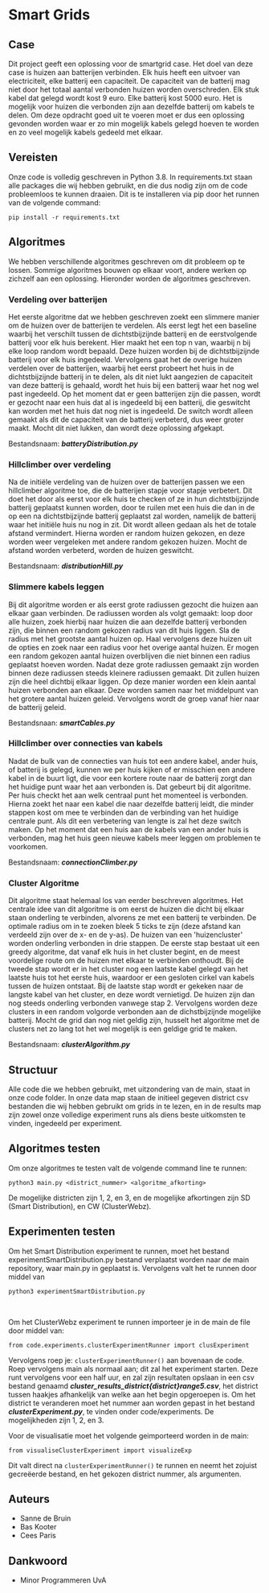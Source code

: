 # Smart Grids

## Case
Dit project geeft een oplossing voor de smartgrid case. Het doel van deze case is huizen aan batterijen verbinden. Elk huis heeft een uitvoer van electriciteit, elke batterij een capaciteit. De capaciteit van de batterij mag niet door het totaal aantal verbonden huizen worden overschreden. Elk stuk kabel dat gelegd wordt kost 9 euro. Elke batterij kost 5000 euro. Het is mogelijk voor huizen die verbonden zijn aan dezelfde batterij om kabels te delen. Om deze opdracht goed uit te voeren moet er dus een oplossing gevonden worden waar er zo min mogelijk kabels gelegd hoeven te worden en zo veel mogelijk kabels gedeeld met elkaar.

## Vereisten
Onze code is volledig geschreven in Python 3.8. In requirements.txt staan alle packages die wij hebben gebruikt, en die dus nodig zijn om de code probleemloos te kunnen draaien. Dit is te installeren via pip door het runnen van de volgende command:

```
pip install -r requirements.txt
```
 
## Algoritmes
We hebben verschillende algoritmes geschreven om dit probleem op te lossen. Sommige algoritmes bouwen op elkaar voort, andere werken op zichzelf aan een oplossing. Hieronder worden de algoritmes geschreven.

### Verdeling over batterijen
Het eerste algoritme dat we hebben geschreven zoekt een slimmere manier om de huizen over de batterijen te verdelen. Als eerst legt het een baseline waarbij het verschilt tussen de dichtstbijzijnde batterij en de eerstvolgende batterij voor elk huis berekent. Hier maakt het een top n van, waarbij n bij elke loop random wordt bepaald. Deze huizen worden bij de dichtstbijzijnde batterij voor elk huis ingedeeld. Vervolgens gaat het de overige huizen verdelen over de batterijen, waarbij het eerst probeert het huis in de dichtstbijzijnde batterij in te delen, als dit niet lukt aangezien de capaciteit van deze batterij is gehaald, wordt het huis bij een batterij waar het nog wel past ingedeeld. Op het moment dat er geen batterijen zijn die passen, wordt er gezocht naar een huis dat al is ingedeeld bij een batterij, die geswitcht kan worden met het huis dat nog niet is ingedeeld. De switch wordt alleen gemaakt als dit de capaciteit van de batterij verbeterd, dus weer groter maakt. Mocht dit niet lukken, dan wordt deze oplossing afgekapt.

Bestandsnaam: ___batteryDistribution.py___

### Hillclimber over verdeling
Na de initiële verdeling van de huizen over de batterijen passen we een hillclimber algoritme toe, die de batterijen stapje voor stapje verbetert. Dit doet het door als eerst voor elk huis te checken of ze in hun dichtstbijzijnde batterij geplaatst kunnen worden, door te ruilen met een huis die dan in de op een na dichtstbijzijnde batterij geplaatst zal worden, namelijk de batterij waar het initiële huis nu nog in zit. Dit wordt alleen gedaan als het de totale afstand vermindert. Hierna worden er random huizen gekozen, en deze worden weer vergeleken met andere random gekozen huizen. Mocht de afstand worden verbeterd, worden de huizen geswitcht.

Bestandsnaam: ___distributionHill.py___

### Slimmere kabels leggen
Bij dit algoritme worden er als eerst grote radiussen gezocht die huizen aan elkaar gaan verbinden. De radiussen worden als volgt gemaakt: loop door alle huizen, zoek hierbij naar huizen die aan dezelfde batterij verbonden zijn, die binnen een random gekozen radius van dit huis liggen. Sla de radius met het grootste aantal huizen op. Haal vervolgens deze huizen uit de opties en zoek naar een radius voor het overige aantal huizen. Er mogen een random gekozen aantal huizen overblijven die niet binnen een radius geplaatst hoeven worden. Nadat deze grote radiussen gemaakt zijn worden binnen deze radiussen steeds kleinere radiussen gemaakt. Dit zullen huizen zijn die heel dichtbij elkaar liggen. Op deze manier worden een klein aantal huizen verbonden aan elkaar. Deze worden samen naar het middelpunt van het grotere aantal huizen geleid. Vervolgens wordt de groep vanaf hier naar de batterij geleid. 

Bestandsnaan: ___smartCables.py___

### Hillclimber over connecties van kabels
Nadat de bulk van de connecties van huis tot een andere kabel, ander huis, of batterij is gelegd, kunnen we per huis kijken of er misschien een andere kabel in de buurt ligt, die voor een kortere route naar de batterij zorgt dan het huidige punt waar het aan verbonden is. Dat gebeurt bij dit algoritme. Per huis checkt het aan welk centraal punt het momenteel is verbonden. Hierna zoekt het naar een kabel die naar dezelfde batterij leidt, die minder stappen kost om mee te verbinden dan de verbinding van het huidige centrale punt. Als dit een verbetering van lengte is zal het deze switch maken. Op het moment dat een huis aan de kabels van een ander huis is verbonden, mag het huis geen nieuwe kabels meer leggen om problemen te voorkomen.

Bestandsnaam: ___connectionClimber.py___

### Cluster Algoritme
Dit algoritme staat helemaal los van eerder beschreven algoritmes. Het centrale idee van dit algoritme is om eerst de huizen die dicht bij elkaar staan onderling te verbinden, alvorens ze met een batterij te verbinden. De optimale radius om in te zoeken bleek 5 ticks te zijn (deze afstand kan verdeeld zijn over de x- en de y-as). 
De huizen van een 'huizencluster' worden onderling verbonden in drie stappen. De eerste stap bestaat uit een greedy algoritme, dat vanaf elk huis in het cluster begint, en de meest voordelige route om de huizen met elkaar te verbinden onthoudt. Bij de tweede stap wordt er in het cluster nog een laatste kabel gelegd van het laatste huis tot het eerste huis, waardoor er een gesloten cirkel van kabels tussen de huizen ontstaat. Bij de laatste stap wordt er gekeken naar de langste kabel van het cluster, en deze wordt vernietigd. De huizen zijn dan nog steeds onderling verbonden vanwege stap 2. 
Vervolgens worden deze clusters in een random volgorde verbonden aan de dichstbijzijnde mogelijke batterij. Mocht de grid dan nog niet geldig zijn, husselt het algoritme met de clusters net zo lang tot het wel mogelijk is een geldige grid te maken. 

Bestandsnaam: ___clusterAlgorithm.py___

## Structuur
Alle code die we hebben gebruikt, met uitzondering van de main, staat in onze code folder. In onze data map staan de initieel gegeven district csv bestanden die wij hebben gebruikt om grids in te lezen, en in de results map zijn zowel onze volledige experiment runs als diens beste uitkomsten te vinden, ingedeeld per experiment.

## Algoritmes testen
Om onze algoritmes te testen valt de volgende command line te runnen:
```
python3 main.py <district_nummer> <algoritme_afkorting>
```
De mogelijke districten zijn 1, 2, en 3, en de mogelijke afkortingen zijn SD (Smart Distribution), en CW (ClusterWebz).

## Experimenten testen
Om het Smart Distribution experiment te runnen, moet het bestand experimentSmartDistribution.py bestand verplaatst worden naar de main repository, waar main.py in geplaatst is. Vervolgens valt het te runnen door middel van
```
python3 experimentSmartDistribution.py
```
<br/>

Om het ClusterWebz experiment te runnen importeer je in de main de file door middel van:
```
from code.experiments.clusterExperimentRunner import clusExperiment
```

Vervolgens roep je:  ```clusterExperimentRunner()``` aan bovenaan de code. Roep vervolgens main als normaal aan; dit zal het experiment starten. Deze runt vervolgens voor een half uur, en zal zijn resultaten opslaan in een csv bestand genaamd ___cluster_results_district{district}range5.csv___, het district tussen haakjes afhankelijk van welke aan het begin opgeroepen is. Om het district te veranderen moet het nummer aan worden gepast in het bestand ___clusterExperiment.py___, te vinden onder code/experiments. De mogelijkheden zijn 1, 2, en 3.

Voor de visualisatie moet het volgende geimporteerd worden in de main:
```
from visualiseClusterExperiment import visualizeExp
```
Dit valt direct na ```clusterExperimentRunner()``` te runnen en neemt het zojuist gecreëerde bestand, en het gekozen district nummer, als argumenten.


## Auteurs
* Sanne de Bruin
* Bas Kooter
* Cees Paris

## Dankwoord
* Minor Programmeren UvA
